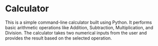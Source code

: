 # Calculator
This is a simple command-line calculator built using Python. It performs basic arithmetic operations like Addition, Subtraction, Multiplication, and Division. The calculator takes two numerical inputs from the user and provides the result based on the selected operation.
